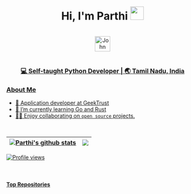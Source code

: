 <div align="center">
 <h1> Hi, I'm Parthi <img src="https://media.giphy.com/media/hvRJCLFzcasrR4ia7z/giphy.gif" width="35px"></h1>
</div>

<br>

<div align="center">
 <a href="https://www.linkedin.com/in/parthiban-s-6b5a12112/" target="_blank">
   <img align="center" alt="John Kirtley | Linkedin " width="40px" src="http://www.prepare1.com/wp-content/uploads/2014/04/linkedin-logo-high-res-1254-1024x1024.jpg"</a>
 </div>

<br>
  
<div align="center">
<h3>💻 Self-taught Python Developer | 🌏 Tamil Nadu, India </h3>
</div>

### About Me
  
- 💼 Application developer at GeekTrust
- 🌱 I’m currently learning Go and Rust
- 👨‍💻 Enjoy collaborating on `open source` projects.

<br />
 
| <a href="https://github.com/anuraghazra/github-readme-stats"><img align="center" src="https://github-readme-stats.vercel.app/api?username=parthi-siva&show_icons=true&include_all_commits=true&theme=dracula&hide_border=true" alt="Parthi's github stats" /></a> | <a href="https://github.com/anuraghazra/github-readme-stats"><img align="center" src="https://github-readme-stats.vercel.app/api/top-langs/?username=parthi-siva&layout=compact&theme=dracula&hide_border=true&hide=HTML,CSS,JavaScript,Makefile,Mako" /></a> |
| ------------- | ------------- |

 ![Profile views](https://gpvc.arturio.dev/parthi-siva)  
<br />
<br />

#### Top Repositories
